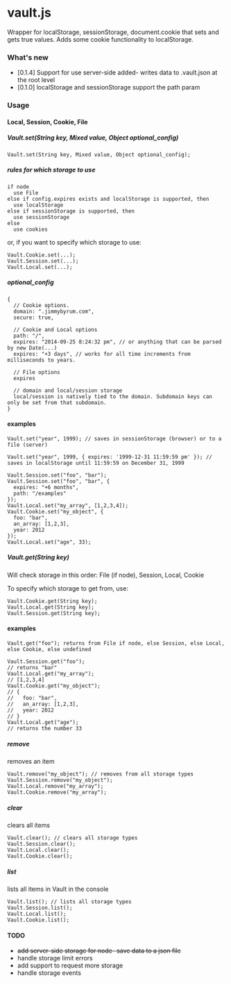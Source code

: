 vault.js
===============

Wrapper for localStorage, sessionStorage, document.cookie that sets and gets true values.
Adds some cookie functionality to localStorage.

### What's new
 * [0.1.4] Support for use server-side added- writes data to .vault.json at the root level
 * [0.1.0] localStorage and sessionStorage support the path param

### Usage

#### Local, Session, Cookie, File

##### Vault.set(String key, Mixed value, Object optional_config)
```
Vault.set(String key, Mixed value, Object optional_config);
```

##### rules for which storage to use
```
if node
  use File
else if config.expires exists and localStorage is supported, then
  use localStorage
else if sessionStorage is supported, then
  use sessionStorage
else
  use cookies
```
or, if you want to specify which storage to use:
```
Vault.Cookie.set(...);
Vault.Session.set(...);
Vault.Local.set(...);
```

##### optional_config
```
{
  // Cookie options.
  domain: ".jimmybyrum.com",
  secure: true,

  // Cookie and Local options
  path: "/",
  expires: "2014-09-25 8:24:32 pm", // or anything that can be parsed by new Date(...)
  expires: "+3 days", // works for all time increments from milliseconds to years.
  
  // File options
  expires

  // domain and local/session storage
  local/session is natively tied to the domain. Subdomain keys can only be set from that subdomain.
}
```

#### examples

```
Vault.set("year", 1999); // saves in sessionStorage (browser) or to a file (server)

Vault.set("year", 1999, { expires: '1999-12-31 11:59:59 pm' }); // saves in localStorage until 11:59:59 on December 31, 1999

Vault.Session.set("foo", "bar");
Vault.Session.set("foo", "bar", {
  expires: "+6 months",
  path: "/examples"
});
Vault.Local.set("my_array", [1,2,3,4]);
Vault.Cookie.set("my_object", {
  foo: "bar",
  an_array: [1,2,3],
  year: 2012
});
Vault.Local.set("age", 33);
```

##### Vault.get(String key)
Will check storage in this order: File (if node), Session, Local, Cookie

To specify which storage to get from, use:
```
Vault.Cookie.get(String key);
Vault.Local.get(String key);
Vault.Session.get(String key);
```

#### examples
```
Vault.get("foo"); returns from File if node, else Session, else Local, else Cookie, else undefined

Vault.Session.get("foo");
// returns "bar"
Vault.Local.get("my_array");
// [1,2,3,4]
Vault.Cookie.get("my_object");
// {
//   foo: "bar",
//   an_array: [1,2,3],
//   year: 2012
// }
Vault.Local.get("age");
// returns the number 33
```

##### remove
removes an item
```
Vault.remove("my_object"); // removes from all storage types
Vault.Session.remove("my_object");
Vault.Local.remove("my_array");
Vault.Cookie.remove("my_array");
```

##### clear
clears all items
```
Vault.clear(); // clears all storage types
Vault.Session.clear();
Vault.Local.clear();
Vault.Cookie.clear();
```

##### list
lists all items in Vault in the console
```
Vault.list(); // lists all storage types
Vault.Session.list();
Vault.Local.list();
Vault.Cookie.list();
```

#### TODO
- ~~add server-side storage for node- save data to a json file~~
- handle storage limit errors
- add support to request more storage
- handle storage events
